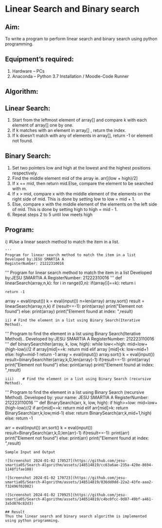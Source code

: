 # Linear Search and Binary search
## Aim:
To write a program to perform linear search and binary search using python programming.
## Equipment’s required:
1.	Hardware – PCs
2.	Anaconda – Python 3.7 Installation / Moodle-Code Runner
## Algorithm:
## Linear Search:
1.	Start from the leftmost element of array[] and compare k with each element of array[] one by one.
2.	If k matches with an element in array[] , return the index.
3.	If k doesn’t match with any of elements in array[], return -1 or element not found.
## Binary Search:
1.	Set two pointers low and high at the lowest and the highest positions respectively.
2.	Find the middle element mid of the array ie. arr[(low + high)/2]
3.	If x == mid, then return mid.Else, compare the element to be searched with m.
4.	If x > mid, compare x with the middle element of the elements on the right side of mid. This is done by setting low to low = mid + 1.
5.	Else, compare x with the middle element of the elements on the left side of mid. This is done by setting high to high = mid - 1.
6.	Repeat steps 2 to 5 until low meets high
## Program:
i)	#Use a linear search method to match the item in a list.
```
''' 
Program for linear search method to match the item in a list
Developed by:JESU SMARTIA A
RegisterNumber: 21222310016
```
''' 
Program for linear search method to match the item in a list
Developed by:JESU SMARTIA A
RegisterNumber: 21222310016
'''
def linearSearch(array,n,k):
    for i in range(0,n):
        if(array[i]==k):
            return i

    return -1
    
array = eval(input())
k = eval(input())
n=len(array)
array.sort()
result = linearSearch(array,n,k)
if (result==-1):
    print(array)
    print("Element not found")
else:
    print(array)
    print("Element found at index: ",result)
```
ii)	# Find the element in a list using Binary Search(Iterative Method).
```
''' 
Program to find the element in a list using Binary Search(Iterative Method)..
Developed by:JESU SMARTIA A
RegisterNumber: 212223110016
'''
def binarySearchIter(array, k, low, high):
    while low<=high:
        mid=low+(high-low)//2
        if array[mid]==k:
            return mid
        elif array [mid]<k:
            low=mid+1
        else:
            high=mid-1
    return -1
array = eval(input())
array.sort()
k = eval(input())
result=binarySearchIter(array,k,0,len(array)-1)
if(result==-1):
    print(array)
    print("Element not found")
else:
    print(array)
    print("Element found at index: ",result)
```
iii)	# Find the element in a list using Binary Search (recursive Method).
```
''' 
Program to find the element in a list using Binary Search (recursive Method).
Developed by: your name: JESU SMARTIA A
RegisterNumber: 212223110016
'''
def BinarySearch(arr, k, low, high):
    if high>=low:
        mid=low+(high-low)//2
        if arr[mid]==k:
            return mid
        elif arr[mid]>k:
            return BinarySearch(arr,k,low,mid-1)
        else:
            return BinarySearch(arr,k,mid+1,high)
    else:
        return -1
    
    
arr = eval(input())
arr.sort()
k = eval(input())
result=BinarySearch(arr,k,0,len(arr)-1)
if(result==-1):
    print(arr)
    print("Element not found")
else:
    print(arr)
    print("Element found at index: ",result)
```
Sample Input and Output

![Screenshot 2024-01-02 170527](https://github.com/jesu-smartia05/Search-Algorithm/assets/148514819/cc63a6ae-235a-420e-8694-1148f1fae108)

![Screenshot 2024-01-02 170723](https://github.com/jesu-smartia05/Search-Algorithm/assets/148514819/836dd0dd-22a2-43fe-aaa2-f32496f02002)

![Screenshot 2024-01-02 170925](https://github.com/jesu-smartia05/Search-Algorithm/assets/148514819/c4bc0fcc-0d87-49bf-a461-3a5d876c82d3)

## Result
Thus the linear search and binary search algorithm is implemented using python programming.
